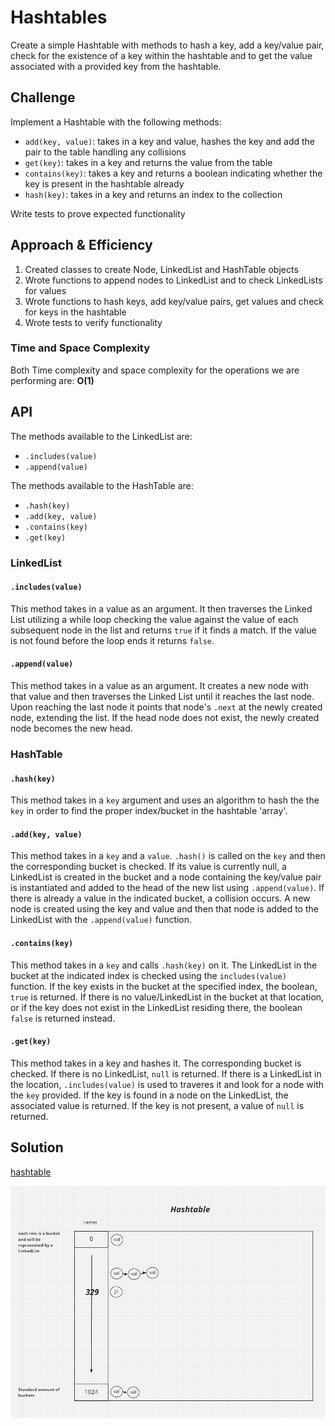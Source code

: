 # Hashtables

Create a simple Hashtable with methods to hash a key, add a key/value pair, check for the existence of a key within the hashtable and to get the value associated with a provided key from the hashtable.

## Challenge

Implement a Hashtable with the following methods:

- `add(key, value)`: takes in a key and value, hashes the key and add the pair to the table handling any collisions
- `get(key)`: takes in a key and returns the value from the table
- `contains(key)`: takes a key and returns a boolean indicating whether the key is present in the hashtable already
- `hash(key)`: takes in a key and returns an index to the collection

Write tests to prove expected functionality

## Approach & Efficiency

1. Created classes to create Node, LinkedList and HashTable objects
1. Wrote functions to append nodes to LinkedList and to check LinkedLists for values
1. Wrote functions to hash keys, add key/value pairs, get values and check for keys in the hashtable
1. Wrote tests to verify functionality

### Time and Space Complexity

Both Time complexity and space complexity for the operations we are performing are: **O(1)**

## API

The methods available to the LinkedList are:
- `.includes(value)`
- `.append(value)`

The methods available to the HashTable are:
- `.hash(key)`
- `.add(key, value)`
- `.contains(key)`
- `.get(key)`

### LinkedList

#### `.includes(value)`

This method takes in a value as an argument. It then traverses the Linked List utilizing a while loop checking the value against the value of each subsequent node in the list and returns `true` if it finds a match. If the value is not found before the loop ends it returns `false`.

 #### `.append(value)`

 This method takes in a value as an argument. It creates a new node with that value and then traverses the Linked List until it reaches the last node. Upon reaching the last node it points that node's `.next` at the newly created node, extending the list. If the head node does not exist, the newly created node becomes the new head.

 ### HashTable

 #### `.hash(key)`

 This method takes in a `key` argument and uses an algorithm to hash the the `key` in order to find the proper index/bucket in the hashtable 'array'.

 #### `.add(key, value)`

 This method takes in a `key` and a `value`. `.hash()` is called on the `key` and then the corresponding bucket is checked. If its value is currently null, a LinkedList is created in the bucket and a node containing the key/value pair is instantiated and added to the head of the new list using `.append(value)`. If there is already a value in the indicated bucket, a collision occurs. A new node is created using the key and value and then that node is added to the LinkedList with the `.append(value)` function.

 #### `.contains(key)`

 This method takes in a `key` and calls `.hash(key)` on it. The LinkedList in the bucket at the indicated index is checked using the `includes(value)` function. If the key exists in the bucket at the specified index, the boolean, `true` is returned. If there is no value/LinkedList in the bucket at that location, or if the key does not exist in the LinkedList residing there, the boolean `false` is returned instead.

  #### `.get(key)`

 This method takes in a key and hashes it. The corresponding bucket is checked. If there is no LinkedList, `null` is returned. If there is a LinkedList in the location, `.includes(value)` is used to traveres it and look for a node with the `key` provided. If the key is found in a node on the LinkedList, the associated value is returned. If the key is not present, a value of `null` is returned.

 ## Solution
[hashtable](hashtable.js)

![hashtable whiteboard](../assets/hashtable.png)